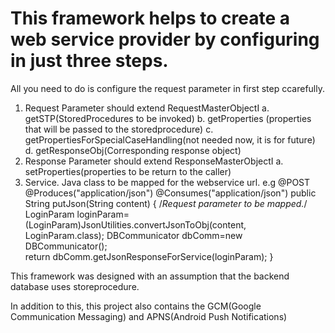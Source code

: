# This framework helps to create a web service provider by configuring in just three steps.
All you need to do is configure the request parameter in first step ccarefully.
1. Request Parameter should extend RequestMasterObjectI
	a. getSTP(StoredProcedures to be invoked)
	b. getProperties (properties that will be passed to the storedprocedure)
	c. getPropertiesForSpecialCaseHandling(not needed now, it is for future)
	d. getResponseObj(Corresponding response object)
2. Response Parameter should extend ResponseMasterObjectI
	a. setProperties(properties to be return to the caller)
3. Service.
	Java class to be mapped for the webservice url.
	e.g
		@POST
    @Produces("application/json")
    @Consumes("application/json")
    public String putJson(String content) {
		/*Request parameter to be mapped.*/
        LoginParam loginParam=(LoginParam)JsonUtilities.convertJsonToObj(content, LoginParam.class);
        DBCommunicator dbComm=new DBCommunicator();     
        return dbComm.getJsonResponseForService(loginParam);
    } 

This framework was designed with an assumption that the backend database uses storeprocedure. 

In addition to this, this project also contains the GCM(Google Communication Messaging)
and APNS(Android Push Notifications)

